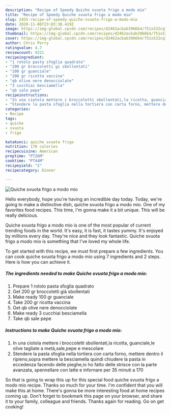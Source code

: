 ```yaml
---
description: "Recipe of Speedy Quiche svuota frigo a modo mio"
title: "Recipe of Speedy Quiche svuota frigo a modo mio"
slug: 2455-recipe-of-speedy-quiche-svuota-frigo-a-modo-mio
date: 2020-11-06T23:03:38.419Z
image: https://img-global.cpcdn.com/recipes/d2462acbab3966b4/751x532cq70/quiche-svuota-frigo-a-modo-mio-recipe-main-photo.jpg
thumbnail: https://img-global.cpcdn.com/recipes/d2462acbab3966b4/751x532cq70/quiche-svuota-frigo-a-modo-mio-recipe-main-photo.jpg
cover: https://img-global.cpcdn.com/recipes/d2462acbab3966b4/751x532cq70/quiche-svuota-frigo-a-modo-mio-recipe-main-photo.jpg
author: Chris Perry
ratingvalue: 4.7
reviewcount: 9221
recipeingredient:
- "1 rotolo pasta sfoglia quadrato"
- "200 gr broccoletti gi sbollentati"
- "100 gr guanciale"
- "200 gr ricotta vaccina"
- "qb olive nere denocciolate"
- "3 cucchiai besciamella"
- "qb sale pepe"
recipeinstructions:
- "In una ciotola mettere i broccoletti sbollentati,la ricotta, guanciale,le olive tagliate a metà,sale,pepe e mescolare"
- "Stendere la pasta sfoglia nella tortiera con carta forno, mettere dentro il ripieno,sopra mettere la besciamella quindi chiudere la pasta in eccedenza facendo delle pieghe,io ho fatto delle strisce con la parte avanzata, spennellare con latte e infornare per 35 minuti a 170"
categories:
- Recipe
tags:
- quiche
- svuota
- frigo

katakunci: quiche svuota frigo 
nutrition: 178 calories
recipecuisine: American
preptime: "PT26M"
cooktime: "PT44M"
recipeyield: "2"
recipecategory: Dinner

---
```



![Quiche svuota frigo a modo mio](https://img-global.cpcdn.com/recipes/d2462acbab3966b4/751x532cq70/quiche-svuota-frigo-a-modo-mio-recipe-main-photo.jpg)

Hello everybody, hope you're having an incredible day today. Today, we're going to make a distinctive dish, quiche svuota frigo a modo mio. One of my favorites food recipes. This time, I'm gonna make it a bit unique. This will be really delicious.

Quiche svuota frigo a modo mio is one of the most popular of current trending foods in the world. It's easy, it is fast, it tastes yummy. It's enjoyed by millions every day. They're nice and they look fantastic. Quiche svuota frigo a modo mio is something that I've loved my whole life.




To get started with this recipe, we must first prepare a few ingredients. You can cook quiche svuota frigo a modo mio using 7 ingredients and 2 steps. Here is how you can achieve it.

<!--inarticleads1-->

##### The ingredients needed to make Quiche svuota frigo a modo mio:

1. Prepare 1 rotolo pasta sfoglia quadrato
1. Get 200 gr broccoletti già sbollentati
1. Make ready 100 gr guanciale
1. Take 200 gr ricotta vaccina
1. Get qb olive nere denocciolate
1. Make ready 3 cucchiai besciamella
1. Take qb sale pepe




<!--inarticleads2-->

##### Instructions to make Quiche svuota frigo a modo mio:

1. In una ciotola mettere i broccoletti sbollentati,la ricotta, guanciale,le olive tagliate a metà,sale,pepe e mescolare
1. Stendere la pasta sfoglia nella tortiera con carta forno, mettere dentro il ripieno,sopra mettere la besciamella quindi chiudere la pasta in eccedenza facendo delle pieghe,io ho fatto delle strisce con la parte avanzata, spennellare con latte e infornare per 35 minuti a 170




So that is going to wrap this up for this special food quiche svuota frigo a modo mio recipe. Thanks so much for your time. I'm confident that you will make this at home. There's gonna be more interesting food at home recipes coming up. Don't forget to bookmark this page on your browser, and share it to your family, colleague and friends. Thanks again for reading. Go on get cooking!
